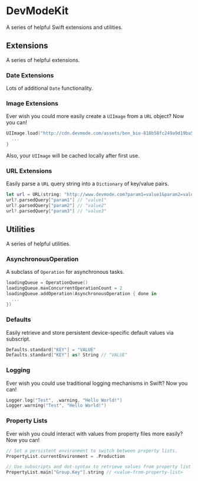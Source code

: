 # DevModeKit
A series of helpful Swift extensions and utilities.

## Extensions
A series of helpful extensions.

### Date Extensions
Lots of additional `Date` functionality.

### Image Extensions
Ever wish you could more easily create a `UIImage` from a `URL` object?  Now you can!
```swift
UIImage.load("http://cdn.devmode.com/assets/ben_bio-818b58fc249a9d19ba5a5ce436dd54e1.jpg") { img in
  ...
}
```
Also, your `UIImage` will be cached locally after first use.

### URL Extensions
Easily parse a `URL` query string into a `Dictionary` of key/value pairs.
```swift
let url = URL(string: "http://www.devmode.com?param1=value1&param2=value2&param3=value3")
url?.parsedQuery["param1"] // "value1"
url?.parsedQuery["param2"] // "value2"
url?.parsedQuery["param3"] // "value3"
```

## Utilities
A series of helpful utilities.

### AsynchronousOperation
A subclass of `Operation` for asynchronous tasks.
```swift
loadingQueue = OperationQueue()
loadingQueue.maxConcurrentOperationCount = 2
loadingQueue.addOperation(AsynchronousOperation { done in
  ...
})
```
### Defaults
Easily retrieve and store persistent device-specific default values via subscript.
```swift
Defaults.standard["KEY"] = "VALUE"
Defaults.standard["KEY"] as? String // "VALUE"
```
### Logging
Ever wish you could use traditional logging mechanisms in Swift?  Now you can!
```swift
Logger.log("Test", .warning, "Hello World!")
Logger.warning("Test", "Hello World!")
```
### Property Lists
Ever wish you could interact with values from property files more easily?  Now you can!  
```swift
// Set a persistent environment to switch between property lists.
PropertyList.currentEnvironment = .Production

// Use subscripts and dot-syntax to retrieve values from property list files.
PropertyList.main["Group.Key"].string // <value-from-property-list>
```
